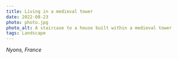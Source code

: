 ```yaml
---
title: Living in a medieval tower
date: 2022-08-23
photo: photo.jpg
photo_alt: A staircase to a house built within a medieval tower
tags: Landscape
---
```


*Nyons, France*
